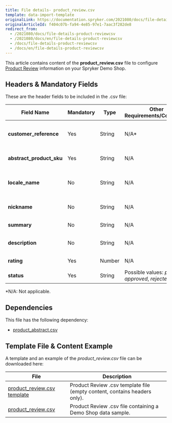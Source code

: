 ```yaml
---
title: File details- product_review.csv
template: data-import-template
originalLink: https://documentation.spryker.com/2021080/docs/file-details-product-reviewcsv
originalArticleId: f404c07b-fa94-4e85-97e1-7aac3f282de8
redirect_from:
  - /2021080/docs/file-details-product-reviewcsv
  - /2021080/docs/en/file-details-product-reviewcsv
  - /docs/file-details-product-reviewcsv
  - /docs/en/file-details-product-reviewcsv
---
```


This article contains content of the **product_review.csv** file to configure [Product Review](/docs/scos/user/features/{{page.version}}/product-rating-and-reviews-feature-overview.html) information on your Spryker Demo Shop.

## Headers & Mandatory Fields
These are the header fields to be included in the .csv file:

| Field Name | Mandatory | Type | Other Requirements/Comments | Description |
| --- | --- | --- | --- | --- |
| **customer_reference** | Yes | String |N/A* | Reference identifier of the customer. |
| **abstract_product_sku** | Yes | String |N/A | SKU of the abstract product. |
| **locale_name** | No | String |N/A | Identification of the locale of the review. |
| **nickname** | No | String |N/A | Nickname of the review owner. |
| **summary** | No | String |N/A | 	Summary of the review. |
| **description** | No | String |N/A | Description of the review. |
| **rating** | Yes | Number |N/A | Review rating. |
| **status** | Yes | String |Possible values: *pending*, *approved*,  *rejected*. | Review status. |
*N/A: Not applicable.

## Dependencies

This file has the following dependency:
*    [product_abstract.csv](/docs/scos/dev/data-import/{{page.version}}/data-import-categories/catalog-setup/products/file-details-product-abstract.csv.html)

## Template File & Content Example
A template and an example of the *product_review.csv*  file can be downloaded here:

| File | Description |
| --- | --- |
| [product_review.csv template](https://spryker.s3.eu-central-1.amazonaws.com/docs/Developer+Guide/Back-End/Data+Manipulation/Data+Ingestion/Data+Import/Data+Import+Categories/Merchandising+Setup/Product+Merchandising/Template+product_review.csv) | Product Review .csv template file (empty content, contains headers only). |
| [product_review.csv](https://spryker.s3.eu-central-1.amazonaws.com/docs/Developer+Guide/Back-End/Data+Manipulation/Data+Ingestion/Data+Import/Data+Import+Categories/Merchandising+Setup/Product+Merchandising/product_review.csv) | Product Review .csv file containing a Demo Shop data sample. |
